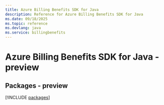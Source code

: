 ```yaml
---
title: Azure Billing Benefits SDK for Java
description: Reference for Azure Billing Benefits SDK for Java
ms.date: 09/18/2025
ms.topic: reference
ms.devlang: java
ms.service: billingbenefits
---
```

# Azure Billing Benefits SDK for Java - preview
## Packages - preview
[!INCLUDE [packages](billing-benefits-index.md)]
